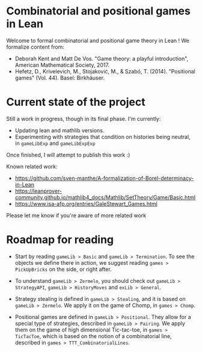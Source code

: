 
# Combinatorial and positional games in Lean

Welcome to formal combinatorial and positional game theory in Lean !
We formalize content from:
- Deborah Kent and Matt De Vos. "Game theory: a playful introduction", American Mathematical Society, 2017.
- Hefetz, D., Krivelevich, M., Stojaković, M., & Szabó, T. (2014). "Positional games" (Vol. 44). Basel: Birkhäuser.


# Current state of the project

Still a work in progress, though in its final phase.
I'm currently:
- Updating lean and mathlib versions.
- Experimenting with strategies that condition on histories being neutral, in `gameLibExp` and `gameLibExpExp`

Once finished, I will attempt to publish this work :)

Known related work:
- https://github.com/sven-manthe/A-formalization-of-Borel-determinacy-in-Lean
- https://leanprover-community.github.io/mathlib4_docs/Mathlib/SetTheory/Game/Basic.html
- https://www.isa-afp.org/entries/GaleStewart_Games.html

Please let me know if you're aware of more related work


# Roadmap for reading

- Start by reading `gameLib > Basic` and `gameLib > Termination`. To see the objects we define there in action, we suggest reading `games > PickUpBricks` on the side, or right after.

- To understand `gameLib > Zermelo`, you should check out `gameLib > StrategyAPI`, `gameLib > HistoryMoves` and `exLib > General`.

- Strategy stealing is defined in `gameLib > Stealing`, and it is based on `gameLib > Zermelo`. We apply it on the game of Chomp, in `games > Chomp`. 

- Positional games are defined in `gameLib > Positional`. They allow for a special type of strategies, described in `gameLib > Pairing`. We apply them on the game of high dimensional Tic-tac-toe, in `games > TicTacToe`, which is based on the notion of a combinatorial line, described in `games > TTT_CombinatorialLines`.
